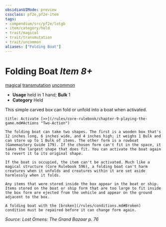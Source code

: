 ```yaml
---
obsidianUIMode: preview
cssclass: pf2e,pf2e-item
tags:
- compendium/src/pf2e/lotgb
- item/category/held
- trait/magical
- trait/transmutation
- trait/uncommon
aliases: ["Folding Boat"]
---
```

# Folding Boat *Item 8+*  
[magical](/rules/traits/magical.md)  [transmutation](/rules/traits/transmutation.md)  [uncommon](/rules/traits/uncommon.md)  

- **Usage** held in 1 hand; **Bulk** 1
- **Category** Held

This simple carved box can fold or unfold into a boat when activated.

```ad-embed-ability
title: Activate [>>](/rules/core-rulebook/chapter-9-playing-the-game.md#Actions "Two-Action")

The folding boat can take two shapes. The first is a wooden box that's 12 inches long, 6 inches wide, and 4 inches high; it weighs 1 Bulk and can store up to 1 Bulk of items. The other form is a rowboat (Gamemastery Guide 179). If the chosen form can't fit in the space, it takes the largest shape that does fit. You can activate the boat again to revert it to its original shape.

If the boat is occupied, the item can't be activated. Much like a magical structure (Core Rulebook 596), a folding boat can't harm creatures when it unfolds and creatures within it are set aside harmlessly when it folds.

Any items that were stored inside the box appear in the boat or ship. Items stored on the boat or ship form that are too large to fit inside the box form are ejected from the vehicle and appear on the ground adjacent to the box.

A folding boat with the [broken](/rules/conditions.md#Broken) condition must be repaired before it can change form again.
```

*Source: Lost Omens: The Grand Bazaar p. 76*